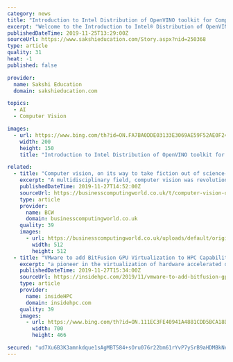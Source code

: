 ```yaml
---
category: news
title: "Introduction to Intel Distribution of OpenVINO toolkit for Computer Vision Applications"
excerpt: "Welcome to the Introduction to Intel® Distribution of OpenVINO™ toolkit for Computer Vision Applications course! This course provides easy access to the fundamental concepts of the Intel Distribution of OpenVINO toolkit. Throughout this course, you will be introduced to demos, showcasing the capabilities of this toolkit. With the skills you ..."
publishedDateTime: 2019-11-25T13:29:00Z
sourceUrl: https://www.sakshieducation.com/Story.aspx?nid=250368
type: article
quality: 31
heat: -1
published: false

provider:
  name: Sakshi Education
  domain: sakshieducation.com

topics:
  - AI
  - Computer Vision

images:
  - url: https://www.bing.com/th?id=ON.FA7BA0DDE03133E3069AE59F52AE0F24
    width: 200
    height: 150
    title: "Introduction to Intel Distribution of OpenVINO toolkit for Computer Vision Applications"

related:
  - title: "Computer vision, on its way to take fiction out of science-fiction"
    excerpt: "A multidisciplinary field, computer vision was revolutionized in the last decade due to the availability and advances in hardware and cloud computing, that took deep learning and deep neural networks out of the sci-fi realm into the practical applications world. With a multitude of applications in real life, computer vision and hardware market ..."
    publishedDateTime: 2019-11-27T14:52:00Z
    sourceUrl: https://businesscomputingworld.co.uk/t/computer-vision-on-its-way-to-take-fiction-out-of-science-fiction/189031
    type: article
    provider:
      name: BCW
      domain: businesscomputingworld.co.uk
    quality: 39
    images:
      - url: https://businesscomputingworld.co.uk/uploads/default/original/1X/f630a15932336b1cfe94ee76167108be74ef73e8.jpeg
        width: 512
        height: 512
  - title: "VMware to add BitFusion GPU Virtualization to HPC Capabilities"
    excerpt: "a pioneer in the virtualization of hardware accelerated devices with a strong focus on GPU technology. BitFusion offers a software platform that decouples specific physical resources from the servers they are attached to in the environment. The acquisition of BitFusion will bolster VMware’s strategy of supporting AI- and ML-based workloads by ..."
    publishedDateTime: 2019-11-27T15:34:00Z
    sourceUrl: https://insidehpc.com/2019/11/vmware-to-add-bitfusion-gpu-virtualization-to-hpc-capabilities/
    type: article
    provider:
      name: insideHPC
      domain: insidehpc.com
    quality: 39
    images:
      - url: https://www.bing.com/th?id=ON.111EC3FE40941A4881CDD5BCA18DFAE2
        width: 700
        height: 466

secured: "ud7Xu6B3K3amnkdque1sAgMBT584+sOru076r22bm61rYvP7ySrB9aHDMBkNeYb8Tza51BMUzmVh/0ofjyFzx3XAKlQRp9HrusqId/FWCFYzgR04bK/Eeb/k5C23P4dBWlHDRFcr7UlKnygOpe538EBe7hzewgmX/lYSQ+lAR00L+RzHucxijSKMMzdBw+mMelq/dQ/69H+QmO4vSzXG3aef9OUfiF6FKJa7uS8q3Kgf3AIP/TH7Gmpttv62UNilA6B3/riQyT6kW22TTA5F5A==;ifKqaqPLWO4bsqX/zcc7hg=="
---
```


